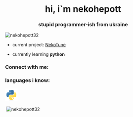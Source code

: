 <h1 align="center">hi, i`m nekohepott</h1>
<h3 align="center">stupid programmer-ish from ukraine</h3>

<p align="left"> <img src="https://komarev.com/ghpvc/?username=nekohepott32&label=Profile%20views&color=0e75b6&style=flat" alt="nekohepott32" /> </p>

- current project: [NekoTune](https://github.com/nekohepott32/NekoTune)

- currently learning **python**

<h3 align="left">Connect with me:</h3>
<p align="left">
</p>

<h3 align="left">languages i know:</h3>
<p align="left"> <a href="https://www.python.org" target="_blank" rel="noreferrer"> <img src="https://raw.githubusercontent.com/devicons/devicon/master/icons/python/python-original.svg" alt="python" width="40" height="40"/> </a> </p>

<p>&nbsp;<img align="center" src="https://github-readme-stats.vercel.app/api?username=nekohepott32&show_icons=true&locale=en" alt="nekohepott32" /></p>
